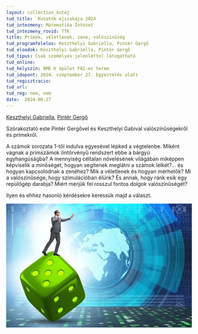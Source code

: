 ```yaml
---
layout: collection_kutej
tud_title:  Kutatók éjszakája 2024
tud_intezmeny: Matematika Intézet
tud_intezmeny_rovid: TTK
title: Prímek, véletlenek, zene, valószínűség
tud_programfelelos: Keszthelyi Gabriella, Pintér Gergő
tud_eloadok: Keszthelyi Gabriella, Pintér Gergő
tud_tipus: Csak személyes jelenléttel látogatható
tud_online: 
tud_helyszin: BME K épület F82-es terem
tud_idopont: 2024. szeptember 27. Egyeztetés alatt
tud_regisztracio: 
tud_url: 
tud_reg: nem, nem
date:  2024-08-27
---
```


[Keszthelyi Gabriella](https://tudprog.bme.hu/kutatok_ejszakaja/profilok/keszthelyi_gabriella), [Pintér Gergő](https://tudprog.bme.hu/kutatok_ejszakaja/profilok/pinter_gergo)

Szórakoztató este Pintér Gergővel és Keszthelyi Gabival valószínűségekről és prímekről. 

A számok sorozata 1-től indulva egyesével lépked a végtelenbe. Miként vágnak a prímszámok öntörvényű rendszert ebbe a bárgyú egyhangúságba? 
A mennyiség céltalan növelésének világában miképpen képviselik a minőséget,
hogyan segítenek meglátni a számok lelkét?... és hogyan kapcsolódnak a zenéhez? Mik a véletlenek és hogyan mérhetők? Mi a valószínűsége, hogy szimulációban élünk? 
És annak, hogy ránk esik egy repülőgép darabja? Miért mérjük fel rosszul fontos dolgok valószínűségét? 

Ilyen és ehhez hasonló kérdésekre keressük majd a választ.  

![Prímek, véletlenek, zene, valószínűség](../2024/images/primek-veletlenek-zene-valoszinuseg.JPG)
